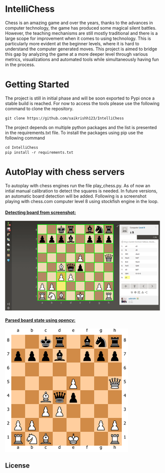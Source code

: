 # IntelliChess
Chess is an amazing game and over the years, thanks to the advances in computer technology, the game has produced some magical silent battles. However,  the teaching mechanisms are still mostly traditional and there is a large scope for improvement when it comes to using technology. This is particularly more evident at the beginner levels, where it is hard to understand the computer generated moves. This project is aimed to bridge this gap by analyzing the game at a more deeper level through various metrics, visualizations and automated tools while simultaneously having fun in the process. 


# Getting Started

The project is still in initial phase and will be soon exported to Pypi once a stable build is reached.
For now to access the tools please use the following command to clone the repository. 


    git clone https://github.com/saikrishh123/IntelliChess

The project depends on multiple python packages and the list is presented in the requirements.txt file. To install the packages using pip use the following command

    cd IntelliChess
    pip install -r requirements.txt 

 # AutoPlay with chess servers

 To autoplay with chess engines run the file play_chess.py. As of now an intial manual calibration to detect the squares is needed. In future versions, an automatic board detection will be added. Following is a screenshot playing with chess.com computer level 8 using stockfish engine in the loop. 

#### <u>Detecting board from screenshot:</u>

![example_board](.\data\example_board.PNG)

#### <u>Parsed board state using opencv:</u>

![example_parsed](.\data\example_parsed.png)

## License

